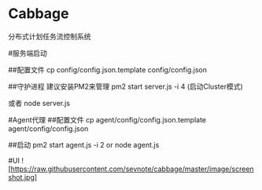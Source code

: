 Cabbage
=======
分布式计划任务流控制系统

#服务端启动

##配置文件
cp config/config.json.template config/config.json

##守护进程
建议安装PM2来管理
pm2 start server.js -i 4 (启动Cluster模式)

或者
node server.js

#Agent代理
##配置文件
cp agent/config/config.json.template agent/config/config.json

##启动
pm2 start agent.js -i 2 
or
node agent.js


#UI
![https://raw.githubusercontent.com/sevnote/cabbage/master/image/screenshot.jpg]
